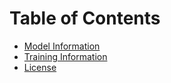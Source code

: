 # Table of Contents

- [Model Information](./model.md)
- [Training Information](./training.md)
- [License](./license.md)